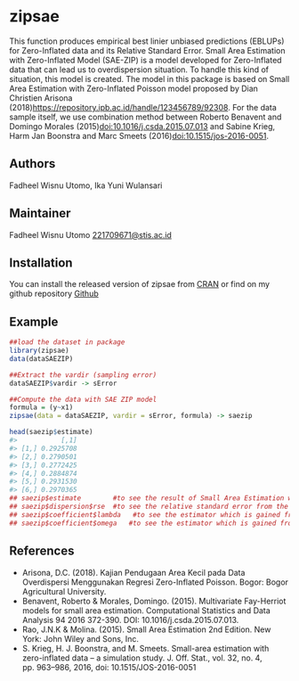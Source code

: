
<!-- README.md is generated from README.Rmd. Please edit that file -->

# zipsae

<!-- badges: start -->
<!-- badges: end -->

This function produces empirical best linier unbiased predictions
(EBLUPs) for Zero-Inflated data and its Relative Standard Error. Small
Area Estimation with Zero-Inflated Model (SAE-ZIP) is a model developed
for Zero-Inflated data that can lead us to overdispersion situation. To
handle this kind of situation, this model is created. The model in this
package is based on Small Area Estimation with Zero-Inflated Poisson
model proposed by Dian Christien Arisona
(2018)<https://repository.ipb.ac.id/handle/123456789/92308>. For the
data sample itself, we use combination method between Roberto Benavent
and Domingo Morales (2015)<doi:10.1016/j.csda.2015.07.013> and Sabine
Krieg, Harm Jan Boonstra and Marc Smeets
(2016)<doi:10.1515/jos-2016-0051>.

## Authors

Fadheel Wisnu Utomo, Ika Yuni Wulansari

## Maintainer

Fadheel Wisnu Utomo <221709671@stis.ac.id>

## Installation

You can install the released version of zipsae from
[CRAN](https://CRAN.R-project.org) or find on my github repository
[Github](https://github.com/dheel)

## Example

``` r
##load the dataset in package
library(zipsae)
data(dataSAEZIP)

##Extract the vardir (sampling error)
dataSAEZIP$vardir -> sError

##Compute the data with SAE ZIP model
formula = (y~x1)
zipsae(data = dataSAEZIP, vardir = sError, formula) -> saezip

head(saezip$estimate)
#>           [,1]
#> [1,] 0.2925708
#> [2,] 0.2790501
#> [3,] 0.2772425
#> [4,] 0.2884874
#> [5,] 0.2931530
#> [6,] 0.2970365
## saezip$estimate        #to see the result of Small Area Estimation with Zero-Inflated Model
## saezip$dispersion$rse  #to see the relative standard error from the estimation
## saezip$coefficient$lambda   #to see the estimator which is gained from the non-zero compilation data.
## saezip$coefficient$omega   #to see the estimator which is gained from the complete compilation data.
```

## References

-   Arisona, D.C. (2018). Kajian Pendugaan Area Kecil pada Data
    Overdispersi Menggunakan Regresi Zero-Inflated Poisson. Bogor: Bogor
    Agricultural University.
-   Benavent, Roberto & Morales, Domingo. (2015). Multivariate
    Fay-Herriot models for small area estimation. Computational
    Statistics and Data Analysis 94 2016 372-390. DOI:
    10.1016/j.csda.2015.07.013.
-   Rao, J.N.K & Molina. (2015). Small Area Estimation 2nd Edition. New
    York: John Wiley and Sons, Inc.
-   S. Krieg, H. J. Boonstra, and M. Smeets. Small-area estimation with
    zero-inflated data – a simulation study. J. Off. Stat., vol. 32, no.
    4, pp. 963–986, 2016, doi: 10.1515/JOS-2016-0051
